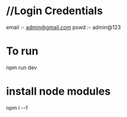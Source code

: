 
//Login Credentials
==========================
email :- admin@gmail.com
pswd :- admin@123


To run
========
npm run dev

install node modules
=====================
npm i --f

